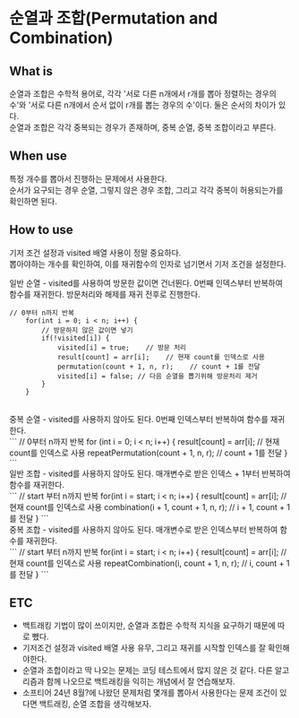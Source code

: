 # 순열과 조합(Permutation and Combination)

## What is
순열과 조합은 수학적 용어로, 각각 '서로 다른 n개에서 r개를 뽑아 정렬하는 경우의 수'와 '서로 다른 n개에서 순서 없이 r개를 뽑는 경우의 수'이다. 둘은 순서의 차이가 있다.<br>
순열과 조합은 각각 중복되는 경우가 존재하며, 중복 순열, 중복 조합이라고 부른다.<br>

## When use
특정 개수를 뽑아서 진행하는 문제에서 사용한다.<br>
순서가 요구되는 경우 순열, 그렇지 않은 경우 조합, 그리고 각각 중복이 허용되는가를 확인하면 된다.<br>

## How to use
기저 조건 설정과 visited 배열 사용이 정말 중요하다.<br>
뽑아야하는 개수를 확인하여, 이를 재귀함수의 인자로 넘기면서 기저 조건을 설정한다.<br>
 
일반 순열 - visited를 사용하여 방문한 값이면 건너뛴다. 0번째 인덱스부터 반복하여 함수를 재귀한다. 방문처리와 해제를 재귀 전후로 진행한다.<br>
```
// 0부터 n까지 반복
    for(int i = 0; i < n; i++) {
        // 방문하지 않은 값이면 넣기
        if(!visited[i]) {
            visited[i] = true;    // 방문 처리
            result[count] = arr[i];    // 현재 count를 인덱스로 사용
            permutation(count + 1, n, r);    // count + 1를 전달
            visited[i] = false; // 다음 순열을 뽑기위해 방문처리 제거
        }
    }
```
<br>
중복 순열 - visited를 사용하지 않아도 된다. 0번째 인덱스부터 반복하여 함수를 재귀한다.<br>
```
// 0부터 n까지 반복
	for (int i = 0; i < n; i++) {
		result[count] = arr[i]; // 현재 count를 인덱스로 사용
		repeatPermutation(count + 1, n, r); // count + 1를 전달
	}
```
<br>
일반 조합 - visited를 사용하지 않아도 된다. 매개변수로 받은 인덱스 + 1부터 반복하여 함수를 재귀한다.<br>
```
// start 부터 n까지 반복
	for(int i = start; i < n; i++) {
		result[count] = arr[i];	// 현재 count를 인덱스로 사용
		combination(i + 1, count + 1, n, r);	// i + 1, count + 1를 전달
	}
```
<br>
중복 조합 - visited를 사용하지 않아도 된다. 매개변수로 받은 인덱스부터 반복하여 함수를 재귀한다.<br>
```
// start 부터 n까지 반복
	for(int i = start; i < n; i++) {
		result[count] = arr[i];	// 현재 count를 인덱스로 사용
		repeatCombination(i, count + 1, n, r);	// i, count + 1를 전달
	}
```

## ETC
- 백트래킹 기법이 많이 쓰이지만, 순열과 조합은 수학적 지식을 요구하기 때문에 따로 뺐다.
- 기저조건 설정과 visited 배열 사용 유무, 그리고 재귀를 시작할 인덱스를 잘 확인해야한다.
- 순열과 조합이라고 딱 나오는 문제는 코딩 테스트에서 많지 않은 것 같다. 다른 알고리즘과 함께 나오므로 백트래킹을 익히는 개념에서 잘 연습해보자.
- 소프티어 24년 8월?에 나왔던 문제처럼 몇개를 뽑아서 사용한다는 문제 조건이 있다면 백트래킹, 순열 조합을 생각해보자.
